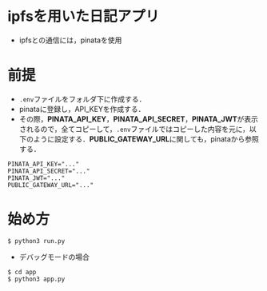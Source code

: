 # ipfsを用いた日記アプリ
- ipfsとの通信には，pinataを使用

# 前提
- ```.env```ファイルをフォルダ下に作成する．
- pinataに登録し，API_KEYを作成する．
- その際，**PINATA_API_KEY**，**PINATA_API_SECRET**，**PINATA_JWT**が表示されるので，全てコピーして，```.env```ファイルではコピーした内容を元に，以下のように設定する．**PUBLIC_GATEWAY_URL**に関しても，pinataから参照する．


```
PINATA_API_KEY="..."
PINATA_API_SECRET="..."
PINATA_JWT="..."
PUBLIC_GATEWAY_URL="..."
```

# 始め方
```
$ python3 run.py
```

- デバッグモードの場合
```
$ cd app
$ python3 app.py
```

